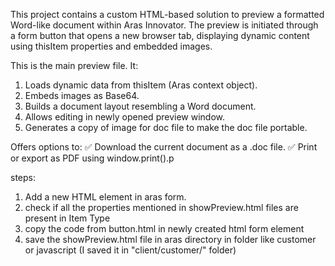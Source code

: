 This project contains a custom HTML-based solution to preview a formatted Word-like document within Aras Innovator. 
The preview is initiated through a form button that opens a new browser tab, displaying dynamic content using thisItem properties and embedded images.


This is the main preview file. It:

1. Loads dynamic data from thisItem (Aras context object).
2. Embeds images as Base64.
3. Builds a document layout resembling a Word document.
4. Allows editing in newly opened preview window.
5. Generates a copy of image for doc file to make the doc file portable.


Offers options to:
✅ Download the current document as a .doc file.
✅ Print or export as PDF using window.print().p


steps:
1. Add a new HTML element in aras form.
2. check if all the properties mentioned in showPreview.html files are present in Item Type 
3. copy the code from button.html in newly created html form element 
4. save the showPreview.html file in aras directory in folder like customer or javascript (I saved it in "client/customer/" folder) 
